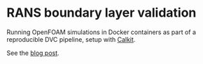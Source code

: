 # RANS boundary layer validation

Running OpenFOAM simulations in Docker containers as part of a
reproducible DVC pipeline,
setup with
[Calkit](https://github.com/calkit/calkit).

See the [blog post](https://petebachant.me/reproducible-openfoam/).
